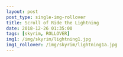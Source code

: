 ```yaml
---
layout: post
post_type: single-img-rollover
title: Scroll of Ride the Lightning
date: 2018-12-26 01:35:00
tags: [skyrim, ROLLOVER]
img1: /img/skyrim/lightning1.jpg
img1_rollover: /img/skyrim/lightning1a.jpg
---
```

